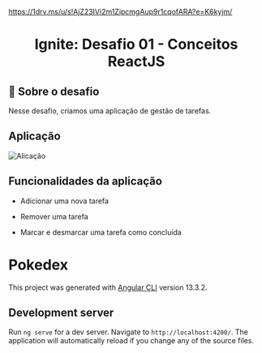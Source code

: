 <https://1drv.ms/u/s!AjZ23IVi2m1ZipcmgAup9r1cqofARA?e=K6kyjm/>

<h1 align="center">Ignite: Desafio 01 - Conceitos ReactJS</h1>

## :rocket: Sobre o desafio

Nesse desafio, criamos uma aplicação de gestão de tarefas.

## Aplicação

<img alt="Alicação" src="https://i.imgur.com/wRYsfqi.png" />

## Funcionalidades da aplicação

- Adicionar uma nova tarefa

- Remover uma tarefa

- Marcar e desmarcar uma tarefa como concluída




# Pokedex

This project was generated with [Angular CLI](https://github.com/angular/angular-cli) version 13.3.2.

## Development server

Run `ng serve` for a dev server. Navigate to `http://localhost:4200/`. The application will automatically reload if you change any of the source files.

